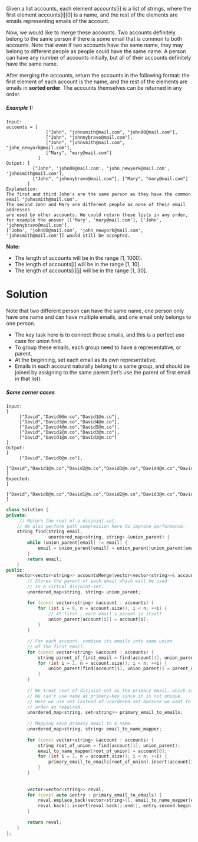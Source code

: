 Given a list accounts, each element accounts[i] is a list of strings, where the first element accounts[i][0] is a name, and the rest of the elements are emails representing emails of the account.

Now, we would like to merge these accounts. Two accounts definitely belong to the same person if there is some email that is common to both accounts. Note that even if two accounts have the same name, they may belong to different people as people could have the same name. A person can have any number of accounts initially, but all of their accounts definitely have the same name.

After merging the accounts, return the accounts in the following format: the first element of each account is the name, and the rest of the elements are emails in __sorted order__. The accounts themselves can be returned in any order.

##### Example 1:

```
Input: 
accounts = [
               ["John", "johnsmith@mail.com", "john00@mail.com"], 
               ["John", "johnnybravo@mail.com"], 
               ["John", "johnsmith@mail.com", "john_newyork@mail.com"], 
               ["Mary", "mary@mail.com"]
            ]
Output: [
          ["John", 'john00@mail.com', 'john_newyork@mail.com', 'johnsmith@mail.com'],  
          ["John", "johnnybravo@mail.com"], ["Mary", "mary@mail.com"]
        ]
Explanation: 
The first and third John's are the same person as they have the common email "johnsmith@mail.com".
The second John and Mary are different people as none of their email addresses 
are used by other accounts. We could return these lists in any order, 
for example the answer [['Mary', 'mary@mail.com'], ['John', 'johnnybravo@mail.com'], 
['John', 'john00@mail.com', 'john_newyork@mail.com', 'johnsmith@mail.com']] would still be accepted.
```

__Note:__

* The length of accounts will be in the range [1, 1000].
* The length of accounts[i] will be in the range [1, 10].
* The length of accounts[i][j] will be in the range [1, 30].

# Solution

Note that two different person can have the same name, one person only have one name and can have multiple emails, and one email only belongs to one person. 

* The key task here is to connect those emails, and this is a perfect use case for union find.  
* To group these emails, each group need to have a representative, or parent.  
* At the beginning, set each email as its own representative.  
* Emails in each account naturally belong to a same group, and should be joined by assigning to the same parent (let’s use the parent of first email in that list).  


##### Some corner cases

```
Input:
[
     ["David","David0@m.co","David1@m.co"],
     ["David","David3@m.co","David4@m.co"],
     ["David","David4@m.co","David5@m.co"],
     ["David","David2@m.co","David3@m.co"],
     ["David","David1@m.co","David2@m.co"]
]
Output:
[
     ["David","David0@m.co"],
     ["David","David1@m.co","David2@m.co","David3@m.co","David4@m.co","David5@m.co"]
]
Expected:
[
     ["David","David0@m.co","David1@m.co","David2@m.co","David3@m.co","David4@m.co","David5@m.co"]
]
```

```cpp
class Solution {
private:
     // Return the root of a disjoint-set.
    // We also perform path compression here to improve performance.
    string find(string email,
                unordered_map<string, string> &union_parent) {
        while (union_parent[email] != email) {
            email = union_parent[email] = union_parent[union_parent[email]];
        }
        return email;
    }
public:
    vector<vector<string>> accountsMerge(vector<vector<string>>& accounts) {
        // Stores the parent of each email which will be used 
        // in a virtual disjoint-set.
        unordered_map<string, string> union_parent;

        for (const vector<string> &account : accounts) {
            for (int i = 0, n = account.size(); i < n; ++i) {
                // At first , each email's parent is itself
                union_parent[account[i]] = account[i];
            }
        }
        
        // For each account, combine its emails into same union
        // of the first email.
        for (const vector<string> &account : accounts) {
            string parent_of_first_email = find(account[1], union_parent);
            for (int i = 2, n = account.size(); i < n; ++i) {
                union_parent[find(account[i], union_parent)] = parent_of_first_email;
            }
        }
        
        // We treat root of disjoint-set as the primary email, which is unique.
        // We can't use name as primary-key since it is not unique.
        // Here we use set instead of unordered-set because we want to keep the insertion
        // order as required.
        unordered_map<string, set<string>> primary_email_to_emails;
        
        // Mapping each primary email to a name.
        unordered_map<string, string> email_to_name_mapper;
        
        for (const vector<string> &account : accounts) {
            string root_of_union = find(account[1], union_parent);
            email_to_name_mapper[root_of_union] = account[0];
            for (int i = 1, n = account.size(); i < n; ++i) {
                primary_email_to_emails[root_of_union].insert(account[i]);
            }
        }
        
        
        vector<vector<string>> reval;
        for (const auto &entry : primary_email_to_emails) {
            reval.emplace_back(vector<string>(1, email_to_name_mapper[entry.first]));
            reval.back().insert(reval.back().end(), entry.second.begin(), entry.second.end());
        }
        
        return reval;
    }
};
```
